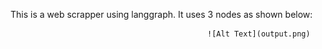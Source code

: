 This is a web scrapper using langgraph. It uses 3 nodes as shown below: 



                                                ![Alt Text](output.png)


